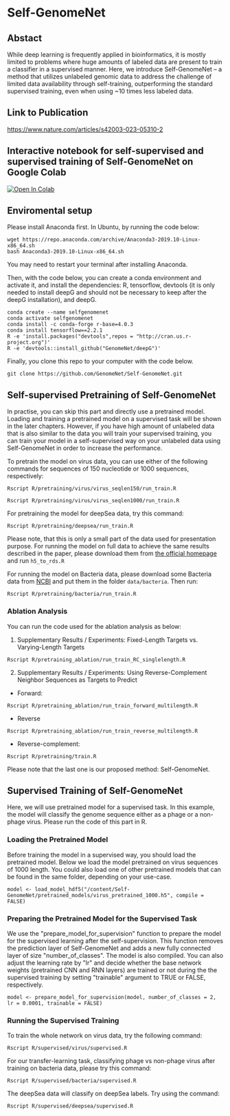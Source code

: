# Self-GenomeNet

## Abstact
While deep learning is frequently applied in bioinformatics, it is mostly limited to problems where huge amounts of labeled data are present to train a classifier in a supervised manner. Here, we introduce Self-GenomeNet – a method that utilizes unlabeled genomic data to address the challenge of limited data availability through self-training, outperforming the standard supervised training, even when using ~10 times less labeled data.

## Link to Publication

https://www.nature.com/articles/s42003-023-05310-2

## Interactive notebook for self-supervised and supervised training of Self-GenomeNet on Google Colab
<a href="https://colab.research.google.com/drive/1gEm8WvOmN30X9LzH7VV53KDLpTqncpNr?usp=sharing" target="_parent"><img src="https://colab.research.google.com/assets/colab-badge.svg" alt="Open In Colab"/></a>
<!-- ADD TABLE? -->

## Enviromental setup

Please install Anaconda first.
In Ubuntu, by running the code below:
```
wget https://repo.anaconda.com/archive/Anaconda3-2019.10-Linux-x86_64.sh
bash Anaconda3-2019.10-Linux-x86_64.sh
```
You may need to restart your terminal after installing Anaconda.

Then, with the code below, you can create a conda environment and activate it, and install the dependencies: R, tensorflow, devtools (it is only needed to install deepG and should not be necessary to keep after the deepG installation), and deepG.

```
conda create --name selfgenomenet
conda activate selfgenomenet
conda install -c conda-forge r-base=4.0.3
conda install tensorflow==2.2.1
R -e 'install.packages("devtools",repos = "http://cran.us.r-project.org")'
R -e 'devtools::install_github("GenomeNet/deepG")'
```

Finally, you clone this repo to your computer with the code below.

```
git clone https://github.com/GenomeNet/Self-GenomeNet.git
```

## Self-supervised Pretraining of Self-GenomeNet

In practise, you can skip this part and directly use a pretrained model. Loading and training a pretrained model on a supervised task will be shown in the later chapters. However, if you have high amount of unlabeled data that is also similar to the data you will train your supervised training, you can train your model in a self-supervised way on your unlabeled data using Self-GenomeNet in order to increase the performance.

To pretrain the model on virus data, you can use either of the following commands for sequences of 150 nucleotide or 1000 sequences, respectively:

```
Rscript R/pretraining/virus/virus_seqlen150/run_train.R
```
```
Rscript R/pretraining/virus/virus_seqlen1000/run_train.R
```

For pretraining the model for deepSea data, try this command: 

```
Rscript R/pretraining/deepsea/run_train.R
```
Please note, that this is only a small part of the data used for presentation purpose. For running the model on full data to achieve the same results described in the paper, please download them from [the official homepage](http://deepsea.princeton.edu/job/analysis/create/) and run ``h5_to_rds.R``


For running the model on Bacteria data, please download some Bacteria data from [NCBI](https://www.ncbi.nlm.nih.gov/assembly/) and put them in the folder ``data/bacteria``. Then run:

```
Rscript R/pretraining/bacteria/run_train.R
```

### Ablation Analysis

You can run the code used for the ablation analysis as below:

1. Supplementary Results / Experiments: Fixed-Length Targets vs. Varying-Length Targets

```
Rscript R/pretraining_ablation/run_train_RC_singlelength.R 
```

2. Supplementary Results / Experiments: Using Reverse-Complement Neighbor Sequences as Targets to Predict

- Forward:

```
Rscript R/pretraining_ablation/run_train_forward_multilength.R
```

- Reverse
 
```
Rscript R/pretraining_ablation/run_train_reverse_multilength.R
```

- Reverse-complement:
 
```
Rscript R/pretraining/train.R
```

Please note that the last one is our proposed method: Self-GenomeNet.

## Supervised Training of Self-GenomeNet

Here, we will use pretrained model for a supervised task. In this example, the model will classify the genome sequence either as a phage or a non-phage virus. Please run the code of this part in R.

### Loading the Pretrained Model
Before training the model in a supervised way, you should load the pretrained model. Below we load the model pretrained on virus sequences of 1000 length. You could also load one of other pretrained models that can be found in the same folder, depending on your use-case.

```
model <- load_model_hdf5("/content/Self-GenomeNet/pretrained_models/virus_pretrained_1000.h5", compile = FALSE)
```

### Preparing the Pretrained Model for the Supervised Task
We use the "prepare_model_for_supervision" function to prepare the model for the supervised learning after the self-supervision. This function removes the prediction layer of Self-GenomeNet and adds a new fully connected layer of size "number_of_classes". The model is also compiled. You can also adjust the learning rate by "lr" and decide whether the base network weights (pretrained CNN and RNN layers) are trained or not during the the supervised training by setting "trainable" argument to TRUE or FALSE, respectively.

```
model <- prepare_model_for_supervision(model, number_of_classes = 2, lr = 0.0001, trainable = FALSE)
```

### Running the Supervised Training

To train the whole network on virus data, try the following command:

```
Rscript R/supervised/virus/supervised.R
```

For our transfer-learning task, classifying phage vs non-phage virus after training on bacteria data, please try this command:
```
Rscript R/supervised/bacteria/supervised.R
```

The deepSea data will classify on deepSea labels. Try using the command:
```
Rscript R/supervised/deepsea/supervised.R
```

